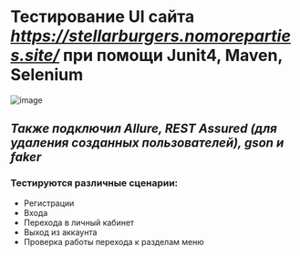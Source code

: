 # Тестирование UI сайта *https://stellarburgers.nomoreparties.site/* при помощи Junit4, Maven, **Selenium**
![image](https://user-images.githubusercontent.com/101930506/214795073-c192256c-78b1-4ae5-acf4-37d9e19ca5f3.png)

## *Также подключил Allure, REST Assured (для удаления созданных пользователей), gson и faker*
### Тестируются различные сценарии:
- Регистрации
- Входа 
- Перехода в личный кабинет 
- Выход из аккаунта
- Проверка работы перехода к разделам меню
